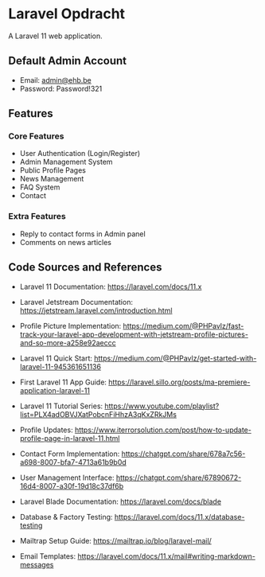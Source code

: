 # Laravel Opdracht

A Laravel 11 web application.

## Default Admin Account
- Email: admin@ehb.be 
- Password: Password!321

## Features

### Core Features
- User Authentication (Login/Register)
- Admin Management System
- Public Profile Pages
- News Management 
- FAQ System
- Contact 

### Extra Features
- Reply to contact forms in Admin panel
- Comments on news articles

## Code Sources and References

- Laravel 11 Documentation: https://laravel.com/docs/11.x
- Laravel Jetstream Documentation: https://jetstream.laravel.com/introduction.html
- Profile Picture Implementation: https://medium.com/@PHPavlz/fast-track-your-laravel-app-development-with-jetstream-profile-pictures-and-so-more-a258e92aeccc
- Laravel 11 Quick Start: https://medium.com/@PHPavlz/get-started-with-laravel-11-945361651136
- First Laravel 11 App Guide: https://laravel.sillo.org/posts/ma-premiere-application-laravel-11
- Laravel 11 Tutorial Series: https://www.youtube.com/playlist?list=PLX4adOBVJXatPobcnFiHhzA3qKxZRkJMs
- Profile Updates: https://www.iterrorsolution.com/post/how-to-update-profile-page-in-laravel-11.html

- Contact Form Implementation: https://chatgpt.com/share/678a7c56-a698-8007-bfa7-4713a61b9b0d
- User Management Interface: https://chatgpt.com/share/67890672-16d4-8007-a30f-19d18c37df6b

- Laravel Blade Documentation: https://laravel.com/docs/blade
- Database & Factory Testing: https://laravel.com/docs/11.x/database-testing
- Mailtrap Setup Guide: https://mailtrap.io/blog/laravel-mail/
- Email Templates: https://laravel.com/docs/11.x/mail#writing-markdown-messages

